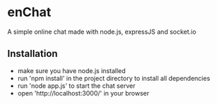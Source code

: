 enChat
======

A simple online chat made with node.js, expressJS and socket.io

Installation
------------

* make sure you have node.js installed
* run 'npm install' in the project directory to install all dependencies
* run 'node app.js' to start the chat server
* open 'http://localhost:3000/' in your browser